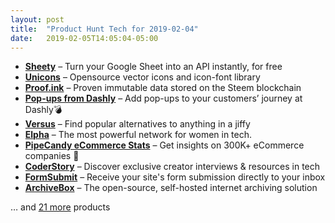 ```yaml
---
layout: post
title:  "Product Hunt Tech for 2019-02-04"
date:   2019-02-05T14:05:04-05:00
---
```


* **[Sheety](https://www.producthunt.com/posts/sheety?utm_campaign=producthunt-api&utm_medium=api&utm_source=Application%3A+Daily+Digest+RSS+%28ID%3A+3202%29)** – Turn your Google Sheet into an API instantly, for free
* **[Unicons](https://www.producthunt.com/posts/unicons?utm_campaign=producthunt-api&utm_medium=api&utm_source=Application%3A+Daily+Digest+RSS+%28ID%3A+3202%29)** – Opensource vector icons and icon-font library
* **[Proof.ink](https://www.producthunt.com/posts/proof-ink?utm_campaign=producthunt-api&utm_medium=api&utm_source=Application%3A+Daily+Digest+RSS+%28ID%3A+3202%29)** – Proven immutable data stored on the Steem blockchain
* **[Pop-ups from Dashly](https://www.producthunt.com/posts/pop-ups-from-dashly?utm_campaign=producthunt-api&utm_medium=api&utm_source=Application%3A+Daily+Digest+RSS+%28ID%3A+3202%29)** – Add pop-ups to your customers’ journey at Dashly💣
* **[Versus](https://www.producthunt.com/posts/versus-5?utm_campaign=producthunt-api&utm_medium=api&utm_source=Application%3A+Daily+Digest+RSS+%28ID%3A+3202%29)** – Find popular alternatives to anything in a jiffy
* **[Elpha](https://www.producthunt.com/posts/elpha?utm_campaign=producthunt-api&utm_medium=api&utm_source=Application%3A+Daily+Digest+RSS+%28ID%3A+3202%29)** – The most powerful network for women in tech.
* **[PipeCandy eCommerce Stats](https://www.producthunt.com/posts/pipecandy-ecommerce-stats?utm_campaign=producthunt-api&utm_medium=api&utm_source=Application%3A+Daily+Digest+RSS+%28ID%3A+3202%29)** – Get insights on 300K+ eCommerce companies 🛒
* **[CoderStory](https://www.producthunt.com/posts/coderstory?utm_campaign=producthunt-api&utm_medium=api&utm_source=Application%3A+Daily+Digest+RSS+%28ID%3A+3202%29)** – Discover exclusive creator interviews & resources in tech
* **[FormSubmit](https://www.producthunt.com/posts/formsubmit-2?utm_campaign=producthunt-api&utm_medium=api&utm_source=Application%3A+Daily+Digest+RSS+%28ID%3A+3202%29)** – Receive your site's form submission directly to your inbox
* **[ArchiveBox](https://www.producthunt.com/posts/archivebox?utm_campaign=producthunt-api&utm_medium=api&utm_source=Application%3A+Daily+Digest+RSS+%28ID%3A+3202%29)** – The open-source, self-hosted internet archiving solution

… and [21 more](https://www.producthunt.com/tech) products